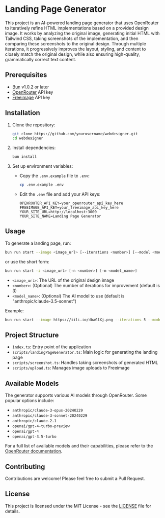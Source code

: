 # Landing Page Generator

This project is an AI-powered landing page generator that uses OpenRouter to iteratively refine HTML implementations based on a provided design image. It works by analyzing the original image, generating initial HTML with Tailwind CSS, taking screenshots of the implementation, and then comparing these screenshots to the original design. Through multiple iterations, it progressively improves the layout, styling, and content to closely match the original design, while also ensuring high-quality, grammatically correct text content.

## Prerequisites

- [Bun](https://bun.sh) v1.0.2 or later
- [OpenRouter](https://openrouter.ai/) API key
- [Freeimage](https://freeimage.host/) API key

## Installation

1. Clone the repository:

   ```bash
   git clone https://github.com/yourusername/webdesigner.git
   cd webdesigner
   ```

2. Install dependencies:

   ```bash
   bun install
   ```

3. Set up environment variables:
   - Copy the `.env.example` file to `.env`:
     ```bash
     cp .env.example .env
     ```
   - Edit the `.env` file and add your API keys:
     ```
     OPENROUTER_API_KEY=your_openrouter_api_key_here
     FREEIMAGE_API_KEY=your_freeimage_api_key_here
     YOUR_SITE_URL=http://localhost:3000
     YOUR_SITE_NAME=Landing Page Generator
     ```

## Usage

To generate a landing page, run:

```bash
bun run start --image <image_url> [--iterations <number>] [--model <model_name>]
```

or use the short form:

```bash
bun run start -i <image_url> [-n <number>] [-m <model_name>]
```

- `<image_url>`: The URL of the original design image
- `<number>`: (Optional) The number of iterations for improvement (default is 3)
- `<model_name>`: (Optional) The AI model to use (default is "anthropic/claude-3.5-sonnet")

Example:

```bash
bun run start --image https://iili.io/dbaGlXj.png --iterations 5 --model openai/gpt-4-turbo-preview
```

## Project Structure

- `index.ts`: Entry point of the application
- `scripts/landingPageGenerator.ts`: Main logic for generating the landing page
- `scripts/screenshot.ts`: Handles taking screenshots of generated HTML
- `scripts/upload.ts`: Manages image uploads to Freeimage

## Available Models

The generator supports various AI models through OpenRouter. Some popular options include:

- `anthropic/claude-3-opus-20240229`
- `anthropic/claude-3-sonnet-20240229`
- `anthropic/claude-2.1`
- `openai/gpt-4-turbo-preview`
- `openai/gpt-4`
- `openai/gpt-3.5-turbo`

For a full list of available models and their capabilities, please refer to the [OpenRouter documentation](https://openrouter.ai/docs).

## Contributing

Contributions are welcome! Please feel free to submit a Pull Request.

## License

This project is licensed under the MIT License - see the [LICENSE](LICENSE) file for details.
